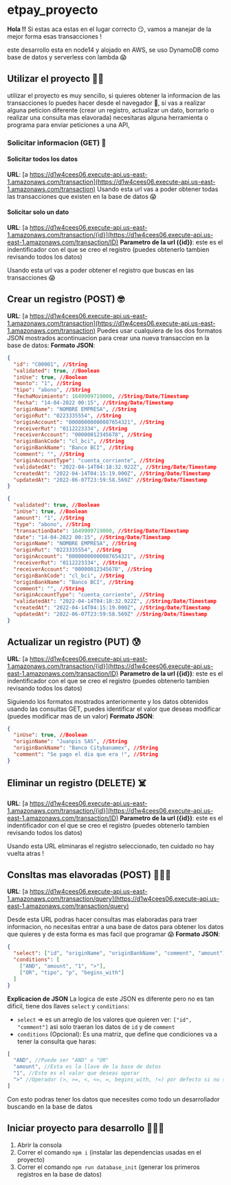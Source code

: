 # etpay_proyecto

**Hola !!**
Si estas aca estas en el lugar correcto 😏, vamos a manejar de la mejor forma
esas transacciones !

este desarrollo esta en node14 y alojado en AWS, se uso DynamoDB como base de
datos y serverless con lambda 😱

## Utilizar el proyecto 💪🏽
utilizar el proyecto es muy sencillo, si quieres obtener la informacion de las
transacciones lo puedes hacer desde el navegador 🤯, si vas a realizar alguna
peticion diferente (crear un registro, actualizar un dato, borrarlo o realizar
una consulta mas elavorada) necesitaras alguna herramienta o programa para
enviar peticiones a una API,

### Solicitar informacion (GET) 🧐
#### Solicitar todos los datos
**URL**: [a https://d1w4cees06.execute-api.us-east-1.amazonaws.com/transaction](https://d1w4cees06.execute-api.us-east-1.amazonaws.com/transaction)
Usando esta url vas a poder obtener todas las transacciones que existen en la
base de datos 😱

#### Solicitar solo un dato
**URL**: [a https://d1w4cees06.execute-api.us-east-1.amazonaws.com/transaction/{id}](https://d1w4cees06.execute-api.us-east-1.amazonaws.com/transaction/ID)
**Parametro de la url ({id})**: este es el indentificador con el que se creo el
registro (puedes obtenerlo tambien revisando todos los datos)

Usando esta url vas a poder obtener el registro que buscas en las transacciones
😱

## Crear un registro (POST) 🤓
**URL**: [a https://d1w4cees06.execute-api.us-east-1.amazonaws.com/transaction](https://d1w4cees06.execute-api.us-east-1.amazonaws.com/transaction)
Puedes usar cualquiera de los dos formatos JSON mostrados acontinuacion para
crear una nueva transaccion en la base de datos:
**Formato JSON**:
```json
{
  "id": "C00001", //String
  "validated": true, //Boolean
  "inUse": true, //Boolean
  "monto": "1", //String
  "tipo": "abono", //String
  "fechaMovimiento": 1649909719000, //String/Date/Timestamp
  "fecha": "14-04-2022 00:15", //String/Date/Timestamp
  "originName": "NOMBRE EMPRESA", //String
  "originRut": "0223335554", //String
  "originAccount": "00000000000087654321", //String
  "receiverRut": "0112223334", //String
  "receiverAccount": "00000012345678", //String
  "originBankCode": "cl_bci", //String
  "originBankName": "Banco BCI", //String
  "comment": "", //String
  "originAccountType": "cuenta_corriente", //String
  "validatedAt": "2022-04-14T04:18:32.922Z", //String/Date/Timestamp
  "createdAt": "2022-04-14T04:15:19.000Z", //String/Date/Timestamp
  "updatedAt": "2022-06-07T23:59:58.569Z" //String/Date/Timestamp
}
```
```json
{
  "validated": true, //Boolean
  "inUse": true, //Boolean
  "amount": "1", //String
  "type": "abono", //String
  "transactionDate": 1649909719000, //String/Date/Timestamp
  "date": "14-04-2022 00:15", //String/Date/Timestamp
  "originName": "NOMBRE EMPRESA", //String
  "originRut": "0223335554", //String
  "originAccount": "00000000000087654321", //String
  "receiverRut": "0112223334", //String
  "receiverAccount": "00000012345678", //String
  "originBankCode": "cl_bci", //String
  "originBankName": "Banco BCI", //String
  "comment": "", //String
  "originAccountType": "cuenta_corriente", //String
  "validatedAt": "2022-04-14T04:18:32.922Z", //String/Date/Timestamp
  "createdAt": "2022-04-14T04:15:19.000Z", //String/Date/Timestamp
  "updatedAt": "2022-06-07T23:59:58.569Z" //String/Date/Timestamp
}
```

## Actualizar un registro (PUT) 😰
**URL**: [a https://d1w4cees06.execute-api.us-east-1.amazonaws.com/transaction/{id}](https://d1w4cees06.execute-api.us-east-1.amazonaws.com/transaction/ID)
**Parametro de la url ({id})**: este es el indentificador con el que se creo el
registro (puedes obtenerlo tambien revisando todos los datos)

Siguiendo los formatos mostrados anteriormente y los datos obtenidos usando las
consultas GET, puedes identificar el valor que deseas modificar (puedes
modificar mas de un valor)
**Formato JSON**:
```json
{
  "inUse": true, //Boolean
  "originName": "Juanpis SAS", //String
  "originBankName": "Banco Citybanamex", //String
  "comment": "Se pago el dia que era !", //String
}
```

## Eliminar un registro (DELETE) ☠️
**URL**: [a https://d1w4cees06.execute-api.us-east-1.amazonaws.com/transaction/{id}](https://d1w4cees06.execute-api.us-east-1.amazonaws.com/transaction/ID)
**Parametro de la url ({id})**: este es el indentificador con el que se creo el
registro (puedes obtenerlo tambien revisando todos los datos)

Usando esta URL eliminaras el registro seleccionado, ten cuidado no hay vuelta
atras !

## Consltas mas elavoradas (POST) 🧑🏽‍💻
**URL**: [a https://d1w4cees06.execute-api.us-east-1.amazonaws.com/transaction/query](https://d1w4cees06.execute-api.us-east-1.amazonaws.com/transaction/query)

Desde esta URL podras hacer consultas mas elaboradas para traer informacion, no
necesitas entrar a una base de datos para obtener los datos que quieres y de
esta forma es mas facil que programar 😱
**Formato JSON**:
```json
{
  "select": ["id", "originName", "originBankName", "comment", "amount"],
  "conditions": [
    ["AND", "amount", "1", ">"],
    ["OR", "tipo", "p", "begins_with"]
  ]
}
```
**Explicacion de JSON**
La logica de este JSON es diferente pero no es tan dificil, tiene dos llaves
`select` y `conditions`:
- `select` => es un arreglo de los valores que quieren ver: `["id", "comment"]`
asi solo traeran los datos de `id` y de `comment`
- `conditions` (Opcional): Es una matriz, que define que condiciones va a tener
la consulta que haras:
```js
[
  "AND", //Puede ser "AND" o "OR"
  "amount", //Esta es la llave de la base de datos
  "1", //Este es el valor que deseas operar
  ">" //Operador (>, >=, <, <=, =, begins_with, !=) por defecto si no se envia es =
]
```
Con esto podras tener los datos que necesites como todo un desarrollador
buscando en la base de datos

## Iniciar proyecto para desarrollo 🧑🏽‍💻
1. Abrir la consola
2. Correr el comando `npm i` (instalar las dependencias usadas en el proyecto)
3. Correr el comando `npm run database_init` (generar los primeros registros en
la base de datos)
